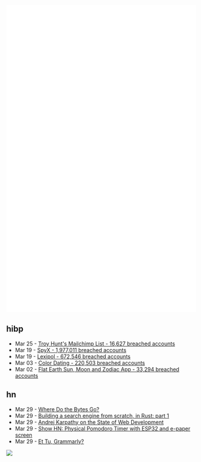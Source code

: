 ![Metrics](https://raw.githubusercontent.com/phixion/phixion/master/metrics.svg)

## hibp

<!--
for https://github.com/phixion/phixion/blob/main/.github/workflows/feeds.yml
-->
<!--START_SECTION:haveibeenpwnd-->
- Mar 25 - [Troy Hunt's Mailchimp List - 16,627 breached accounts](https://haveibeenpwned.com/PwnedWebsites#TroyHuntMailchimpList)
- Mar 19 - [SpyX - 1,977,011 breached accounts](https://haveibeenpwned.com/PwnedWebsites#SpyX)
- Mar 19 - [Lexipol - 672,546 breached accounts](https://haveibeenpwned.com/PwnedWebsites#Lexipol)
- Mar 03 - [Color Dating - 220,503 breached accounts](https://haveibeenpwned.com/PwnedWebsites#ColorDating)
- Mar 02 - [Flat Earth Sun, Moon and Zodiac App - 33,294 breached accounts](https://haveibeenpwned.com/PwnedWebsites#FlatEarthDave)
<!--END_SECTION:haveibeenpwnd-->

## hn

<!--
for https://github.com/phixion/phixion/blob/main/.github/workflows/feeds.yml
-->
<!--START_SECTION:hn-->
- Mar 29 - [Where Do the Bytes Go?](https://flak.tedunangst.com/post/where-do-the-bytes-go)
- Mar 29 - [Building a search engine from scratch, in Rust: part 1](https://jdrouet.github.io/posts/202503170800-search-engine-part-1/)
- Mar 29 - [Andrej Karpathy on the State of Web Development](https://twitter.com/karpathy/status/1905051558783418370)
- Mar 29 - [Show HN: Physical Pomodoro Timer with ESP32 and e-paper screen](https://github.com/Rukenshia/pomodoro)
- Mar 29 - [Et Tu, Grammarly?](https://dbushell.com/2025/03/29/et-tu-grammarly/)
<!--END_SECTION:hn-->

<!--
for https://yhype.me
-->
![](https://hit.yhype.me/github/profile?user_id=13013670)
